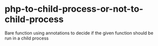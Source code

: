 # php-to-child-process-or-not-to-child-process
Bare function using annotations to decide if the given function should be run in a child process
